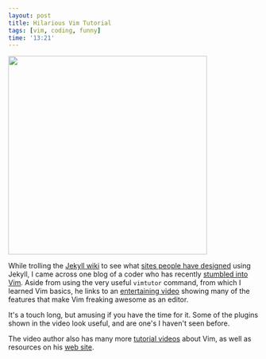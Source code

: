 ```yaml
---
layout: post
title: Hilarious Vim Tutorial
tags: [vim, coding, funny]
time: '13:21'
---
```


<img class="img_right" src="http://work.alexyoung.org/wp-content/vim/vim.png" width="400" />

While trolling the [Jekyll wiki] to see what [sites people have designed] using Jekyll, I came across one blog of a coder who has recently [stumbled into Vim].  Aside from using the very useful `vimtutor` command, from which I learned Vim basics, he links to an [entertaining video] showing many of the features that make Vim freaking awesome as an editor.  

[Jekyll wiki]:http://wiki.github.com/mojombo/jekyll/
[sites people have designed]:http://wiki.github.com/mojombo/jekyll/sites
[stumbled into Vim]:http://jeffkreeftmeijer.com/2010/stumbling-into-vim/
[entertaining video]:http://vimeo.com/6999927

It's a touch long, but amusing if you have the time for it.  Some of the plugins shown in the video look useful, and are one's I haven't seen before.

The video author also has many more [tutorial videos] about Vim, as well as resources on his [web site].

[tutorial videos]:http://vimeo.com/user1690209/videos/page:1/sort:newest
[web site]:http://derekwyatt.org/
